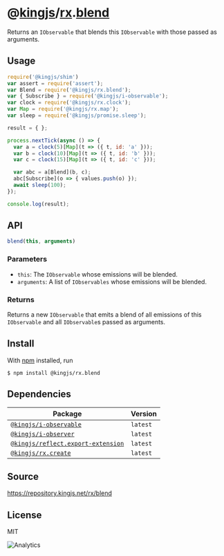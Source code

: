 # @[kingjs][@kingjs]/[rx][ns0].[blend][ns1]
Returns an `IObservable` that blends this `IObservable` with those passed as arguments.
## Usage
```js
require('@kingjs/shim')
var assert = require('assert');
var Blend = require('@kingjs/rx.blend');
var { Subscribe } = require('@kingjs/i-observable');
var clock = require('@kingjs/rx.clock');
var Map = require('@kingjs/rx.map');
var sleep = require('@kingjs/promise.sleep');

result = { };

process.nextTick(async () => {
  var a = clock(5)[Map](t => ({ t, id: 'a' }));
  var b = clock(10)[Map](t => ({ t, id: 'b' }));
  var c = clock(15)[Map](t => ({ t, id: 'c' }));

  var abc = a[Blend](b, c);
  abc[Subscribe](o => { values.push(o) });
  await sleep(100);
});

console.log(result);
```

## API
```ts
blend(this, arguments)
```

### Parameters
- `this`: The `IObservable` whose emissions will be blended.
- `arguments`: A list of `IObservables` whose emissions will be blended.
### Returns
Returns a new `IObservable` that emits a blend of all emissions of this `IObservable` and all `IObservable`s passed as arguments.


## Install
With [npm](https://npmjs.org/) installed, run
```
$ npm install @kingjs/rx.blend
```
## Dependencies
|Package|Version|
|---|---|
|[`@kingjs/i-observable`](https://www.npmjs.com/package/@kingjs/i-observable)|`latest`|
|[`@kingjs/i-observer`](https://www.npmjs.com/package/@kingjs/i-observer)|`latest`|
|[`@kingjs/reflect.export-extension`](https://www.npmjs.com/package/@kingjs/reflect.export-extension)|`latest`|
|[`@kingjs/rx.create`](https://www.npmjs.com/package/@kingjs/rx.create)|`latest`|
## Source
https://repository.kingjs.net/rx/blend
## License
MIT

![Analytics](https://analytics.kingjs.net/rx/blend)

[@kingjs]: https://www.npmjs.com/package/kingjs
[ns0]: https://www.npmjs.com/package/@kingjs/rx
[ns1]: https://www.npmjs.com/package/@kingjs/rx.blend
